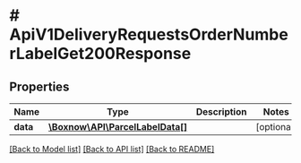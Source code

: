 # # ApiV1DeliveryRequestsOrderNumberLabelGet200Response

## Properties

Name | Type | Description | Notes
------------ | ------------- | ------------- | -------------
**data** | [**\Boxnow\API\ParcelLabelData[]**](ParcelLabelData.md) |  | [optional]

[[Back to Model list]](../../README.md#models) [[Back to API list]](../../README.md#endpoints) [[Back to README]](../../README.md)
